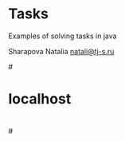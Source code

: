 # Tasks
Examples of solving tasks in java

Sharapova Natalia
natali@tj-s.ru

#<config>

#   <server port=”9999”/>

#   <client port=”9999”>

#      <ServerHost>localhost</ServerHost>

#   </client>

#</config>
